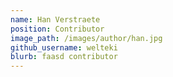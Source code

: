 ```yaml
---
name: Han Verstraete
position: Contributor
image_path: /images/author/han.jpg
github_username: welteki
blurb: faasd contributor
---
```

